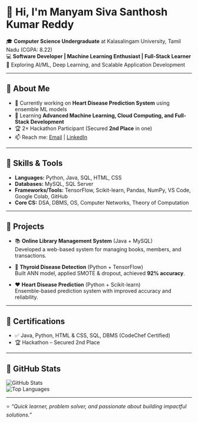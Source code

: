 # 👋 Hi, I'm Manyam Siva Santhosh Kumar Reddy  

🎓 **Computer Science Undergraduate** at Kalasalingam University, Tamil Nadu (CGPA: 8.22)  
💻 **Software Developer | Machine Learning Enthusiast | Full-Stack Learner**  
🚀 Exploring AI/ML, Deep Learning, and Scalable Application Development  

---

## 🔹 About Me
- 🔭 Currently working on **Heart Disease Prediction System** using ensemble ML models  
- 🌱 Learning **Advanced Machine Learning, Cloud Computing, and Full-Stack Development**  
- 🏆 2× Hackathon Participant (Secured **2nd Place** in one)  
- 📫 Reach me: [Email](mailto:sivasanthoshmanyam48@gmail.com) | [LinkedIn](https://www.linkedin.com/in/manyam-siva-santhosh-kumar-reddy-297a9531b)  

---

## 🔹 Skills & Tools
- **Languages:** Python, Java, SQL, HTML, CSS  
- **Databases:** MySQL, SQL Server  
- **Frameworks/Tools:** TensorFlow, Scikit-learn, Pandas, NumPy, VS Code, Google Colab, GitHub  
- **Core CS:** DSA, DBMS, OS, Computer Networks, Theory of Computation  

---

## 🔹 Projects
- 📚 **Online Library Management System** (Java + MySQL)  
  Developed a web-based system for managing books, members, and transactions.  

- 🧪 **Thyroid Disease Detection** (Python + TensorFlow)  
  Built ANN model, applied SMOTE & dropout, achieved **92% accuracy**.  

- ❤️ **Heart Disease Prediction** (Python + Scikit-learn)  
  Ensemble-based prediction system with improved accuracy and reliability.  

---

## 🔹 Certifications
- ✅ Java, Python, HTML & CSS, SQL, DBMS (CodeChef Certified)  
- 🏆 Hackathon – Secured 2nd Place  

---

## 🔹 GitHub Stats
![GitHub Stats](https://github-readme-stats.vercel.app/api?username=99220040626&show_icons=true&theme=tokyonight)  
![Top Languages](https://github-readme-stats.vercel.app/api/top-langs/?username=99220040626&layout=compact&theme=tokyonight)  

---
⭐️ *“Quick learner, problem solver, and passionate about building impactful solutions.”*
